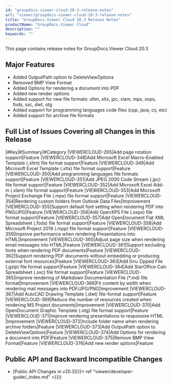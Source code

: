 ```yaml
---
id: "groupdocs-viewer-cloud-20-3-release-notes"
url: "viewer/groupdocs-viewer-cloud-20-3-release-notes"
title: "GroupDocs.Viewer Cloud 20.3 Release Notes"
productName: "GroupDocs.Viewer Cloud"
description: ""
keywords: ""
---
```


This page contains release notes for GroupDocs.Viewer Cloud 20.3

## Major Features ##

* Added OutputPath option to DeleteViewOptions
* Removed BMP View Format
* Added Options for rendering a document into PDF
* Added new render options
* Added support for new file formats: xltm, xltx, jpc, xlam, mpx, oxps, fods, sxc, dwt, otg
* Added support for programming languages code files (cpp, java, cs, etc)
* Added support for archive file formats

## Full List of Issues Covering all Changes in this Release ##

|#Key|#Summary|#Category
|VIEWERCLOUD-265|Add page rotation support|Feature
|VIEWERCLOUD-348|Add Microsoft Excel Macro-Enabled Template (.xltm) file format support|Feature
|VIEWERCLOUD-349|Add Microsoft Excel Template (.xltx) file format support|Feature
|VIEWERCLOUD-350|Add programming languages file formats support|Feature
|VIEWERCLOUD-351|Add JPEG 2000 Code Stream (.jpc) file format support|Feature
|VIEWERCLOUD-352|Add Microsoft Excel Add-in (.xlam) file format support|Feature
|VIEWERCLOUD-353|Add Microsoft Project Exchange File (.mpx) file format support|Feature
|VIEWERCLOUD-354|Rendering custom folders from Outlook Data Files|Improvement
|VIEWERCLOUD-355|Support default font setting when rendering PDF into PNG/JPG|Feature
|VIEWERCLOUD-356|Add OpenXPS File (.oxps) file format support|Feature
|VIEWERCLOUD-357|Add OpenDocument Flat XML Spreadsheet (.fods) file format support|Feature
|VIEWERCLOUD-358|Add Microsoft Project 2019 (.mpp) file format support|Feature
|VIEWERCLOUD-359|Improve performance when rendering Presentations into HTML|Improvement
|VIEWERCLOUD-360|Adjust page size when rendering email messages into HTML|Feature
|VIEWERCLOUD-361|Support excluding fonts when rendering PDF documents|Feature
|VIEWERCLOUD-362|Support rendering PDF documents without embedding or producing external font resources|Feature
|VIEWERCLOUD-363|Add Gnu Zipped File (.gzip) file format support|Feature
|VIEWERCLOUD-364|Add StarOffice Calc Spreadsheet (.sxc) file format support|Feature
|VIEWERCLOUD-365|Improve rendering of Markdown Documentation File (*.md) file format|Improvement
|VIEWERCLOUD-366|Fit content by width when rendering mail messages into PDF/JPG/PNG|Improvement
|VIEWERCLOUD-367|Add AutoCAD Drawing Template (.dwt) file-format support|Feature
|VIEWERCLOUD-369|Reduce the number of resources created when rendering MS Project documents|Improvement
|VIEWERCLOUD-370|Add OpenDocument Graphic Template (.otg) file format support|Feature
|VIEWERCLOUD-371|Improve rendering presentations to responsive HTML |Improvement
|VIEWERCLOUD-372|Include folder name when rendering archive folders|Feature
|VIEWERCLOUD-373|Add OutputPath option to DeleteViewOptions|Feature
|VIEWERCLOUD-374|Add Options for rendering a document into PDF|Feature
|VIEWERCLOUD-375|Remove BMP View Format|Feature
|VIEWERCLOUD-376|Add new render options|Feature

## Public API and Backward Incompatible Changes ##

* [Public API Changes in v20.3]({{< ref "viewer/developer-guide/_index.md" >}}))

 